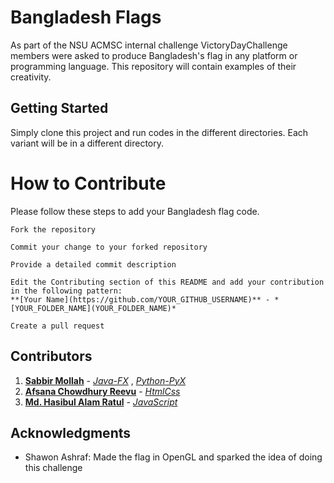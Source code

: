 # Bangladesh Flags

As part of the NSU ACMSC internal challenge VictoryDayChallenge members were asked to produce Bangladesh's flag in any platform or programming language. This repository will contain examples of their creativity.

## Getting Started

Simply clone this project and run codes in the different directories.
Each variant will be in a different directory.


# How to Contribute

Please follow these steps to add your Bangladesh flag code.

```
Fork the repository
```

```
Commit your change to your forked repository 
```

```
Provide a detailed commit description 
```

```
Edit the Contributing section of this README and add your contribution in the following pattern:
**[Your Name](https://github.com/YOUR_GITHUB_USERNAME)** - *[YOUR_FOLDER_NAME](YOUR_FOLDER_NAME)*
```

```
Create a pull request
```


## Contributors
1. **[Sabbir Mollah](https://github.com/SabbirMollah)** - *[Java-FX](Java-FX)* , *[Python-PyX](Python-PyX)*
2. **[Afsana Chowdhury Reevu](https://github.com/AfsanaRv)** - *[HtmlCss](HtmlCss)*
3. **[Md. Hasibul Alam Ratul](https://github.com/ratul16)** - *[JavaScript](JavaScript)*



## Acknowledgments

* Shawon Ashraf: Made the flag in OpenGL and sparked the idea of doing this challenge

